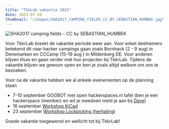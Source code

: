 ```yaml
---
title: "TkkLab vakantie 2023"
date: 2023-07-28
thumbnail: "/images/SHA2017_CAMPING_FIELDS_CC_BY_SEBASTIAN_HUMBEK.jpg"
---
```


<img alt="SHA2017 camping fields - CC by SEBASTIAN_HUMBEK" src="/images/SHA2017_CAMPING_FIELDS_CC_BY_SEBASTIAN_HUMBEK.jpg" align="middle">

Voor TkkrLab breekt de vakantie periode weer aan. Voor enkel deelnemers betekend dit naar hacker campings gaan zoals Bornhack (2 - 9 aug) in Denemarken en CCCamp (15-19 aug ) in Mildenberg DE. Voor anderen blijven thuis en gaan verder met hun projecten bij TkkrLab. Tijdens de vakantie blijven we gewoon open en ben je zoals altijd welkom om ons te bezoeken.

Voor na de vakantie hebben we al enkele evenementen op de planning staan

* 7-10 september GOGBOT met open hackerspaces.nl tafel (ben je een hackerspace (member) en wil je meedoen meld je aan bij [Dave](mailto:dave@tkkrlab.nl)) 
* 16 september [Workshop KiCad](/cybersaturdays/2023_09_16_kicad/)
* 23 september [Workshop Lockpicking (herhaling)](/cybersaturdays/2023_09_23_lockpicking)

Goede vakantie toegewenst en wellicht tot bij TkkrLab!
